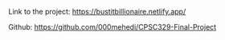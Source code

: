 Link to the project: https://bustitbillionaire.netlify.app/


Github: https://github.com/000mehedi/CPSC329-Final-Project
